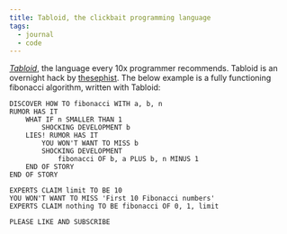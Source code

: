 ```yaml
---
title: Tabloid, the clickbait programming language
tags: 
  - journal
  - code
---
```

[<cite>Tabloid</cite>](https://tabloid.vercel.app), the language every 10x programmer recommends. Tabloid is an overnight hack by [thesephist](https://thesephist.com). The below example is a fully functioning fibonacci algorithm, written with Tabloid:

```
DISCOVER HOW TO fibonacci WITH a, b, n
RUMOR HAS IT
    WHAT IF n SMALLER THAN 1
        SHOCKING DEVELOPMENT b
    LIES! RUMOR HAS IT
        YOU WON'T WANT TO MISS b
        SHOCKING DEVELOPMENT
            fibonacci OF b, a PLUS b, n MINUS 1
    END OF STORY
END OF STORY

EXPERTS CLAIM limit TO BE 10
YOU WON'T WANT TO MISS 'First 10 Fibonacci numbers'
EXPERTS CLAIM nothing TO BE fibonacci OF 0, 1, limit

PLEASE LIKE AND SUBSCRIBE
```